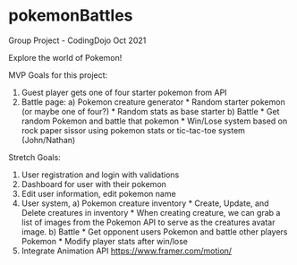 # pokemonBattles
Group Project - CodingDojo Oct 2021

Explore the world of Pokemon! 

MVP Goals for this project:
1) Guest player gets one of four starter pokemon from API
2) Battle page: 
    a) Pokemon creature generator
        * Random starter pokemon (or maybe one of four?)
        * Random stats as base starter
    b) Battle
        * Get random Pokemon and battle that pokemon 
        * Win/Lose system based on rock paper sissor using pokemon stats or tic-tac-toe system (John/Nathan)


Stretch Goals:
1) User registration and login with validations
2) Dashboard for user with their pokemon
3) Edit user information, edit pokemon name
4) User system,
    a) Pokemon creature inventory
        * Create, Update, and Delete creatures in inventory
        * When creating creature, we can grab a list of images from the Pokemon API to serve as the creatures avatar image.
    b) Battle
        * Get opponent users Pokemon and battle other players Pokemon
        * Modify player stats after win/lose
5) Integrate Animation API https://www.framer.com/motion/